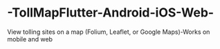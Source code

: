 # -TollMapFlutter-Android-iOS-Web-
View tolling sites on a map (Folium, Leaflet, or Google Maps)-Works on mobile and web
